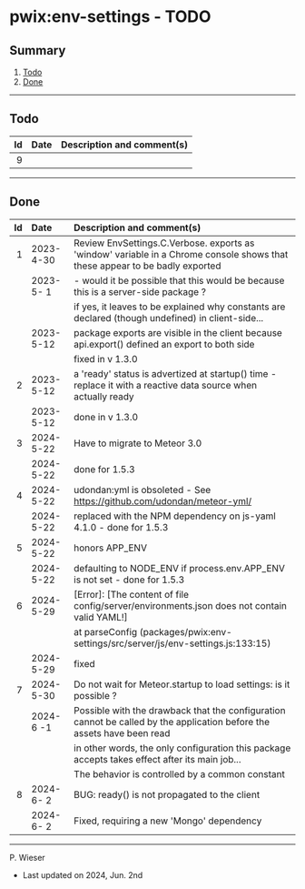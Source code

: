 # pwix:env-settings - TODO

## Summary

1. [Todo](#todo)
2. [Done](#done)

---
## Todo

|   Id | Date       | Description and comment(s) |
| ---: | :---       | :---                       |
|    9 |  |  |

---
## Done

|   Id | Date       | Description and comment(s) |
| ---: | :---       | :---                       |
|    1 | 2023- 4-30 | Review EnvSettings.C.Verbose. exports as 'window' variable in a Chrome console shows that these appear to be badly exported |
|      | 2023- 5- 1 | - would it be possible that this would be because this is a server-side package ? |
|      |            |   if yes, it leaves to be explained why constants are declared (though undefined) in client-side... |
|      | 2023- 5-12 | package exports are visible in the client because api.export() defined an export to both side |
|      |            | fixed in v 1.3.0 |
|    2 | 2023- 5-12 | a 'ready' status is advertized at startup() time - replace it with a reactive data source when actually ready |
|      | 2023- 5-12 | done in v 1.3.0 |
|    3 | 2024- 5-22 | Have to migrate to Meteor 3.0 |
|      | 2024- 5-22 | done for 1.5.3 |
|    4 | 2024- 5-22 | udondan:yml is obsoleted - See https://github.com/udondan/meteor-yml/ |
|      | 2024- 5-22 | replaced with the NPM dependency on js-yaml 4.1.0 - done for 1.5.3 |
|    5 | 2024- 5-22 | honors APP_ENV |
|      | 2024- 5-22 | defaulting to NODE_ENV if process.env.APP_ENV is not set - done for 1.5.3 |
|    6 | 2024- 5-29 | [Error]: [The content of file config/server/environments.json does not contain valid YAML!] |
|      |            | at parseConfig (packages/pwix:env-settings/src/server/js/env-settings.js:133:15) |
|      | 2024- 5-29 | fixed |
|    7 | 2024- 5-30 | Do not wait for Meteor.startup to load settings: is it possible ? |
|      | 2024- 6 -1 | Possible with the drawback that the configuration cannot be called by the application before the assets have been read |
|      |            | in other words, the only configuration this package accepts takes effect after its main job... |
|      |            | The behavior is controlled by a common constant |
|    8 | 2024- 6- 2 | BUG: ready() is not propagated to the client |
|      | 2024- 6- 2 | Fixed, requiring a new 'Mongo' dependency |

---
P. Wieser
- Last updated on 2024, Jun. 2nd
